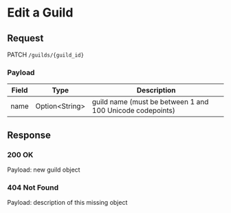 # Edit a Guild

## Request
PATCH `/guilds/{guild_id}`

### Payload
| Field | Type | Description |
| ----- | ---- | ----------- |
| name | Option\<String> | guild name (must be between 1 and 100 Unicode codepoints) |

## Response
### 200 OK
Payload: new guild object

### 404 Not Found
Payload: description of this missing object
